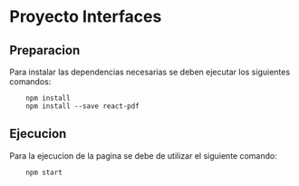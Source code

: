 # Proyecto Interfaces
## Preparacion
Para instalar las dependencias necesarias se deben ejecutar los siguientes comandos:

        npm install
        npm install --save react-pdf

## Ejecucion
Para la ejecucion de la pagina se debe de utilizar el siguiente comando:

        npm start